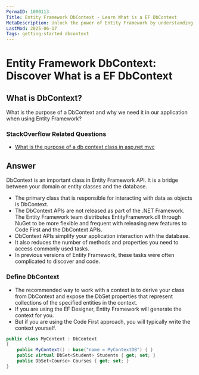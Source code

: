 ```yaml
---
PermaID: 1000113
Title: Entity Framework DbContext - Learn What is a EF DbContext
MetaDescription: Unlock the power of Entity Framework by understanding what a DbContext is and how you can use it. Learn the purpose of an EF DbContext and why it is important.
LastMod: 2025-06-17
Tags: getting-started dbcontext
---
```


# Entity Framework DbContext: Discover What is a EF DbContext

## What is DbContext? 

What is the purpose of a DbContext and why we need it in our application when using Entity Framework?

### StackOverflow Related Questions

 - [What is the purpose of a db context class in asp.net mvc](https://stackoverflow.com/questions/31953317/what-is-the-purpose-of-a-db-context-class-in-asp-net-mvc)

## Answer

DbContext is an important class in Entity Framework API. It is a bridge between your domain or entity classes and the database.

 - The primary class that is responsible for interacting with data as objects is DbContext. 
 - The DbContext APIs are not released as part of the .NET Framework. The Entity Framework team distributes EntityFramework.dll through NuGet to be more flexible and frequent with releasing new features to Code First and the DbContext APIs.
 - DbContext APIs simplify your application interaction with the database.
 - It also reduces the number of methods and properties you need to access commonly used tasks.
 - In previous versions of Entity Framework, these tasks were often complicated to discover and code.

### Define DbContext

 - The recommended way to work with a context is to derive your class from DbContext and expose the DbSet properties that represent collections of the specified entities in the context. 
 - If you are using the EF Designer, Entity Framework will generate the context for you. 
 - But if you are using the Code First approach, you will typically write the context yourself.


```csharp
public class MyContext : DbContext
{
    public MyContext() : base("name = MyContextDB") { }
    public virtual DbSet<Student> Students { get; set; }
    public DbSet<Course> Courses { get; set; }
}
```
